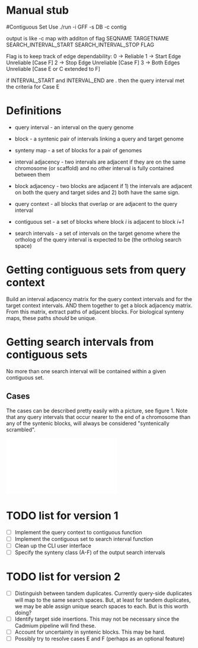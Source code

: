 # Manual stub

#Contiguous Set Use
./run -i GFF -s DB -c contig

output is like -c map with additon of flag
SEQNAME TARGETNAME SEARCH_INTERVAL_START SEARCH_INTERVAL_STOP FLAG

Flag is to keep track of edge dependability:
0 -> Reliable
1 -> Start Edge Unreliable [Case F]
2 -> Stop Edge Unreliable [Case F]
3 -> Both Edges Unreliable [Case E or C extended to F]

if INTERVAL_START and INTERVAL_END are . then the query interval met the 
criteria for Case E



# Definitions

 * query interval - an interval on the query genome

 * block - a syntenic pair of intervals linking a query and target genome

 * synteny map - a set of blocks for a pair of genomes

 * interval adjacency - two intervals are adjacent if they are on the same
   chromosome (or scaffold) and no other interval is fully contained between
   them

 * block adjacency - two blocks are adjacent if 1) the intervals are adjacent on
   both the query and target sides and 2) both have the same sign.

 * query context - all blocks that overlap or are adjacent to the query interval

 * contiguous set - a set of blocks where block *i* is adjacent to block *i+1*

 * search intervals - a set of intervals on the target genome where the
   ortholog of the query interval is expected to be (the ortholog search space)

# Getting contiguous sets from query context

Build an interval adjacency matrix for the query context intervals and for the
target context intervals. AND them together to get a block adjacency matrix.
From this matrix, extract paths of adjacent blocks. For biological synteny
maps, these paths *should* be unique.

# Getting search intervals from contiguous sets

No more than one search interval will be contained within a given contiguous set. 

## Cases

The cases can be described pretty easily with a picture, see figure 1. Note
that any query intervals that occur nearer to the end of a chromosome than any
of the syntenic blocks, will always be considered "syntenically scrambled".

 ![Contiguous set to search interval. Cases E and F are considered syntenically scrambled so no search interval is obtained.](figures/contiguous-set-to-search-interval.pdf)

# TODO list for version 1

 - [ ] Implement the query context to contiguous function
 - [ ] Implement the contiguous set to search interval function
 - [ ] Clean up the CLI user interface
 - [ ] Specify the synteny class (A-F) of the output search intervals 

# TODO list for version 2

 - [ ] Distinguish between tandem duplicates. Currently query-side duplicates
   will map to the same search spaces. But, at least for tandem duplicates, we
   may be able assign unique search spaces to each. But is this worth doing?
 - [ ] Identify target side insertions. This may not be necessary since the
   Cadmium pipeline will find these.
 - [ ] Account for uncertainty in syntenic blocks. This may be hard.
 - [ ] Possibly try to resolve cases E and F (perhaps as an optional feature)
